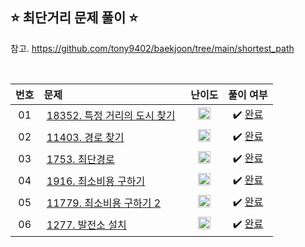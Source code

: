 ## ⭐️ 최단거리 문제 풀이 ⭐️ 

참고. https://github.com/tony9402/baekjoon/tree/main/shortest_path

<br>

| **번호** | **문제** | **난이도** | **풀이 여부** |
|:--------:|:--------|:----------:|:-----------:|
| 01 | &nbsp;[18352. 특정 거리의 도시 찾기](https://www.acmicpc.net/problem/18352)&nbsp;&nbsp; | &nbsp;&nbsp;<img src="https://github.com/yuuforest/Baekjoon/assets/97596022/0d140fe9-b265-452d-812a-c474404888d7" width="20"/>&nbsp;&nbsp; | &nbsp;✔️ [완료](https://github.com/yuuforest/Baekjoon/blob/main/python/%EC%B5%9C%EB%8B%A8%EA%B1%B0%EB%A6%AC/Prob18352.py)&nbsp; |
| 02 | &nbsp;[11403. 경로 찾기](https://www.acmicpc.net/problem/11403)&nbsp;&nbsp; | &nbsp;&nbsp;<img src="https://github.com/yuuforest/Baekjoon/assets/97596022/b865c934-26be-488e-aec2-cfaf969e1632" width="20"/>&nbsp;&nbsp; | &nbsp;✔️ [완료](https://github.com/yuuforest/Baekjoon/blob/main/python/%EC%B5%9C%EB%8B%A8%EA%B1%B0%EB%A6%AC/Prob11403.py)&nbsp; |
| 03 | &nbsp;[1753. 최단경로](https://www.acmicpc.net/problem/1753)&nbsp;&nbsp; | &nbsp;&nbsp;<img src="https://github.com/yuuforest/Baekjoon/assets/97596022/faf1d147-b8a1-40f5-9f8f-604d534ab16c" width="20"/>&nbsp;&nbsp; | &nbsp;✔️ [완료](https://github.com/yuuforest/Baekjoon/blob/main/python/%EC%B5%9C%EB%8B%A8%EA%B1%B0%EB%A6%AC/Prob1753.py)&nbsp; |
| 04 | &nbsp;[1916. 최소비용 구하기](https://www.acmicpc.net/problem/1916)&nbsp;&nbsp; | &nbsp;&nbsp;<img src="https://github.com/yuuforest/Baekjoon/assets/97596022/85149378-3937-4538-8a9b-1b178253c958" width="20"/>&nbsp;&nbsp; | &nbsp;✔️ [완료](https://github.com/yuuforest/Baekjoon/blob/main/python/%EC%B5%9C%EB%8B%A8%EA%B1%B0%EB%A6%AC/Prob1916.py)&nbsp; |
| 05 | &nbsp;[11779. 최소비용 구하기 2](https://www.acmicpc.net/problem/11779)&nbsp;&nbsp; | &nbsp;&nbsp;<img src="https://github.com/yuuforest/Baekjoon/assets/97596022/462bfb77-c29c-475d-af2f-1650ce823f15" width="20"/>&nbsp;&nbsp; | &nbsp;✔️ [완료](https://github.com/yuuforest/Baekjoon/blob/main/python/%EC%B5%9C%EB%8B%A8%EA%B1%B0%EB%A6%AC/Prob11779.py)&nbsp; |
| 06 | &nbsp;[1277. 발전소 설치](https://www.acmicpc.net/problem/1277)&nbsp;&nbsp; | &nbsp;&nbsp;<img src="https://github.com/yuuforest/Baekjoon/assets/97596022/faf1d147-b8a1-40f5-9f8f-604d534ab16c" width="20"/>&nbsp;&nbsp; | &nbsp;✔️ [완료](https://github.com/yuuforest/Baekjoon/blob/main/python/%EC%B5%9C%EB%8B%A8%EA%B1%B0%EB%A6%AC/Prob1277.py)&nbsp; |